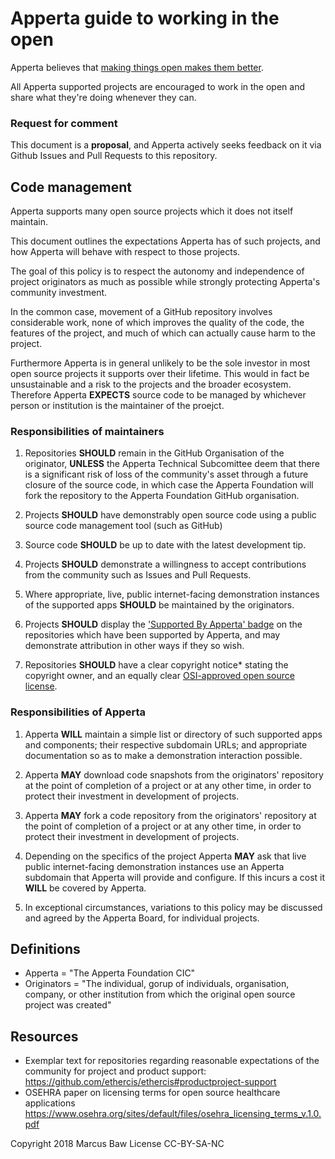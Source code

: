 # Apperta guide to working in the open

Apperta believes that [making things open makes them better](https://web.archive.org/web/20140628221103/https://www.gov.uk/design-principles#ninth).

All Apperta supported projects are encouraged to work in the open and share what they're doing whenever they can.

### Request for comment

This document is a **proposal**, and Apperta actively seeks feedback on it via Github Issues and Pull Requests to this repository.

## Code management

Apperta supports many open source projects which it does not itself maintain. 

This document outlines the expectations Apperta has of such projects, and how Apperta will behave with respect to those projects.

The goal of this policy is to respect the autonomy and independence of project originators as much as possible while strongly protecting Apperta's community investment.

In the common case, movement of a GitHub repository involves considerable work, none of which improves the quality of the code, the features of the project, and much of which can actually cause harm to the project.

Furthermore Apperta is in general unlikely to be the sole investor in most open source projects it supports over their lifetime. This would in fact be unsustainable and a risk to the projects and the broader ecosystem. Therefore Apperta **EXPECTS** source code to be managed by whichever person or institution is the maintainer of the proejct.
 
### Responsibilities of maintainers

1. Repositories **SHOULD** remain in the GitHub Organisation of the originator, **UNLESS** the Apperta Technical Subcomittee deem that there is a significant risk of loss of the community's asset through a future closure of the source code, in which case the Apperta Foundation will fork the repository to the Apperta Foundation GitHub organisation.

1. Projects **SHOULD** have demonstrably open source code using a public source code management tool (such as GitHub) 

1. Source code **SHOULD** be up to date with the latest development tip. 

1. Projects **SHOULD** demonstrate a willingness to accept contributions from the community such as Issues and Pull Requests.

1. Where appropriate, live, public internet-facing demonstration instances of the supported apps **SHOULD** be maintained by the originators. 

1. Projects **SHOULD** display the ['Supported By Apperta' badge](https://github.com/AppertaFoundation/apperta-image-assets/blob/master/supported_by_apperta_lores.png) on the repositories which have been supported by Apperta, and may demonstrate attribution in other ways if they so wish.

1. Repositories **SHOULD** have a clear copyright notice* stating the copyright owner, and an equally clear [OSI-approved open source license](https://opensource.org/licenses).

### Responsibilities of Apperta

1. Apperta **WILL** maintain a simple list or directory of such supported apps and components; their respective subdomain URLs; and appropriate documentation so as to make a demonstration interaction possible.

1. Apperta **MAY** download code snapshots from the originators' repository at the point of completion of a project or at any other time, in order to protect their investment in development of projects.

1. Apperta **MAY** fork a code repository from the originators' repository at the point of completion of a project or at any other time, in order to protect their investment in development of projects.

1. Depending on the specifics of the project Apperta **MAY** ask that live public internet-facing demonstration instances use an Apperta subdomain that Apperta will provide and configure. If this incurs a cost it **WILL** be covered by Apperta.

1. In exceptional circumstances, variations to this policy may be discussed and agreed by the Apperta Board, for individual projects.

## Definitions
* Apperta = "The Apperta Foundation CIC"
* Originators = "The individual, gorup of individuals, organisation, company, or other institution from which the original open source project was created"

## Resources
* Exemplar text for repositories regarding reasonable expectations of the community for project and product support:
https://github.com/ethercis/ethercis#productproject-support
* OSEHRA paper on licensing terms for open source healthcare applications
https://www.osehra.org/sites/default/files/osehra_licensing_terms_v.1.0.pdf

Copyright 2018 Marcus Baw
License CC-BY-SA-NC
